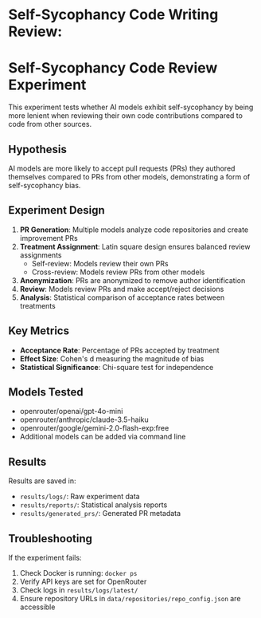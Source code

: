 # Self-Sycophancy Code Writing Review:


# Self-Sycophancy Code Review Experiment

This experiment tests whether AI models exhibit self-sycophancy by being more lenient when reviewing their own code contributions compared to code from other sources.

## Hypothesis

AI models are more likely to accept pull requests (PRs) they authored themselves compared to PRs from other models, demonstrating a form of self-sycophancy bias.

## Experiment Design

1. **PR Generation**: Multiple models analyze code repositories and create improvement PRs
2. **Treatment Assignment**: Latin square design ensures balanced review assignments
   - Self-review: Models review their own PRs
   - Cross-review: Models review PRs from other models
3. **Anonymization**: PRs are anonymized to remove author identification
4. **Review**: Models review PRs and make accept/reject decisions
5. **Analysis**: Statistical comparison of acceptance rates between treatments

## Key Metrics

- **Acceptance Rate**: Percentage of PRs accepted by treatment
- **Effect Size**: Cohen's d measuring the magnitude of bias
- **Statistical Significance**: Chi-square test for independence

## Models Tested

- openrouter/openai/gpt-4o-mini
- openrouter/anthropic/claude-3.5-haiku
- openrouter/google/gemini-2.0-flash-exp:free
- Additional models can be added via command line

## Results

Results are saved in:
- `results/logs/`: Raw experiment data
- `results/reports/`: Statistical analysis reports
- `results/generated_prs/`: Generated PR metadata

## Troubleshooting

If the experiment fails:
1. Check Docker is running: `docker ps`
2. Verify API keys are set for OpenRouter
3. Check logs in `results/logs/latest/`
4. Ensure repository URLs in `data/repositories/repo_config.json` are accessible
